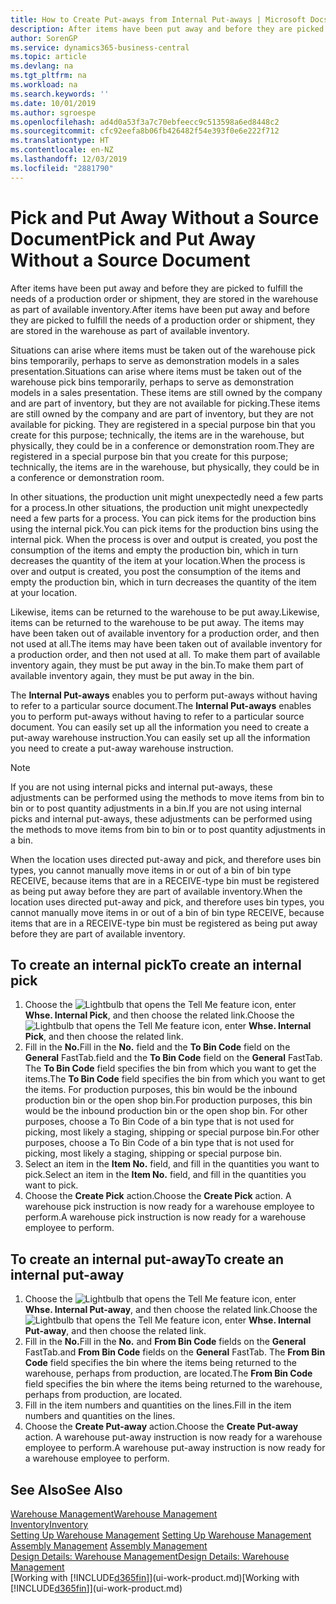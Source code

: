 ```yaml
---
title: How to Create Put-aways from Internal Put-aways | Microsoft Docs
description: After items have been put away and before they are picked to fulfill the needs of a production order or shipment, they are stored in the warehouse as part of available inventory.
author: SorenGP
ms.service: dynamics365-business-central
ms.topic: article
ms.devlang: na
ms.tgt_pltfrm: na
ms.workload: na
ms.search.keywords: ''
ms.date: 10/01/2019
ms.author: sgroespe
ms.openlocfilehash: ad4d0a53f3a7c70ebfeecc9c513598a6ed8448c2
ms.sourcegitcommit: cfc92eefa8b06fb426482f54e393f0e6e222f712
ms.translationtype: HT
ms.contentlocale: en-NZ
ms.lasthandoff: 12/03/2019
ms.locfileid: "2881790"
---
```

# <a name="pick-and-put-away-without-a-source-document"></a><span data-ttu-id="0a1fd-103">Pick and Put Away Without a Source Document</span><span class="sxs-lookup"><span data-stu-id="0a1fd-103">Pick and Put Away Without a Source Document</span></span>
<span data-ttu-id="0a1fd-104">After items have been put away and before they are picked to fulfill the needs of a production order or shipment, they are stored in the warehouse as part of available inventory.</span><span class="sxs-lookup"><span data-stu-id="0a1fd-104">After items have been put away and before they are picked to fulfill the needs of a production order or shipment, they are stored in the warehouse as part of available inventory.</span></span>  

<span data-ttu-id="0a1fd-105">Situations can arise where items must be taken out of the warehouse pick bins temporarily, perhaps to serve as demonstration models in a sales presentation.</span><span class="sxs-lookup"><span data-stu-id="0a1fd-105">Situations can arise where items must be taken out of the warehouse pick bins temporarily, perhaps to serve as demonstration models in a sales presentation.</span></span> <span data-ttu-id="0a1fd-106">These items are still owned by the company and are part of inventory, but they are not available for picking.</span><span class="sxs-lookup"><span data-stu-id="0a1fd-106">These items are still owned by the company and are part of inventory, but they are not available for picking.</span></span> <span data-ttu-id="0a1fd-107">They are registered in a special purpose bin that you create for this purpose; technically, the items are in the warehouse, but physically, they could be in a conference or demonstration room.</span><span class="sxs-lookup"><span data-stu-id="0a1fd-107">They are registered in a special purpose bin that you create for this purpose; technically, the items are in the warehouse, but physically, they could be in a conference or demonstration room.</span></span>  

<span data-ttu-id="0a1fd-108">In other situations, the production unit might unexpectedly need a few parts for a process.</span><span class="sxs-lookup"><span data-stu-id="0a1fd-108">In other situations, the production unit might unexpectedly need a few parts for a process.</span></span> <span data-ttu-id="0a1fd-109">You can pick items for the production bins using the internal pick.</span><span class="sxs-lookup"><span data-stu-id="0a1fd-109">You can pick items for the production bins using the internal pick.</span></span> <span data-ttu-id="0a1fd-110">When the process is over and output is created, you post the consumption of the items and empty the production bin, which in turn decreases the quantity of the item at your location.</span><span class="sxs-lookup"><span data-stu-id="0a1fd-110">When the process is over and output is created, you post the consumption of the items and empty the production bin, which in turn decreases the quantity of the item at your location.</span></span>  

<span data-ttu-id="0a1fd-111">Likewise, items can be returned to the warehouse to be put away.</span><span class="sxs-lookup"><span data-stu-id="0a1fd-111">Likewise, items can be returned to the warehouse to be put away.</span></span> <span data-ttu-id="0a1fd-112">The items may have been taken out of available inventory for a production order, and then not used at all.</span><span class="sxs-lookup"><span data-stu-id="0a1fd-112">The items may have been taken out of available inventory for a production order, and then not used at all.</span></span> <span data-ttu-id="0a1fd-113">To make them part of available inventory again, they must be put away in the bin.</span><span class="sxs-lookup"><span data-stu-id="0a1fd-113">To make them part of available inventory again, they must be put away in the bin.</span></span>  

<span data-ttu-id="0a1fd-114">The **Internal Put-aways** enables you to perform put-aways without having to refer to a particular source document.</span><span class="sxs-lookup"><span data-stu-id="0a1fd-114">The **Internal Put-aways** enables you to perform put-aways without having to refer to a particular source document.</span></span> <span data-ttu-id="0a1fd-115">You can easily set up all the information you need to create a put-away warehouse instruction.</span><span class="sxs-lookup"><span data-stu-id="0a1fd-115">You can easily set up all the information you need to create a put-away warehouse instruction.</span></span>  

> [!NOTE]  
>  <span data-ttu-id="0a1fd-116">If you are not using internal picks and internal put-aways, these adjustments can be performed using the methods to move items from bin to bin or to post quantity adjustments in a bin.</span><span class="sxs-lookup"><span data-stu-id="0a1fd-116">If you are not using internal picks and internal put-aways, these adjustments can be performed using the methods to move items from bin to bin or to post quantity adjustments in a bin.</span></span>  
>   
>  <span data-ttu-id="0a1fd-117">When the location uses directed put-away and pick, and therefore uses bin types, you cannot manually move items in or out of a bin of bin type RECEIVE, because items that are in a RECEIVE-type bin must be registered as being put away before they are part of available inventory.</span><span class="sxs-lookup"><span data-stu-id="0a1fd-117">When the location uses directed put-away and pick, and therefore uses bin types, you cannot manually move items in or out of a bin of bin type RECEIVE, because items that are in a RECEIVE-type bin must be registered as being put away before they are part of available inventory.</span></span>  

## <a name="to-create-an-internal-pick"></a><span data-ttu-id="0a1fd-118">To create an internal pick</span><span class="sxs-lookup"><span data-stu-id="0a1fd-118">To create an internal pick</span></span>  
1.  <span data-ttu-id="0a1fd-119">Choose the ![Lightbulb that opens the Tell Me feature](media/ui-search/search_small.png "Tell me what you want to do") icon, enter **Whse. Internal Pick**, and then choose the related link.</span><span class="sxs-lookup"><span data-stu-id="0a1fd-119">Choose the ![Lightbulb that opens the Tell Me feature](media/ui-search/search_small.png "Tell me what you want to do") icon, enter **Whse. Internal Pick**, and then choose the related link.</span></span>  
2.  <span data-ttu-id="0a1fd-120">Fill in the **No.**</span><span class="sxs-lookup"><span data-stu-id="0a1fd-120">Fill in the **No.**</span></span> <span data-ttu-id="0a1fd-121">field and the **To Bin Code** field on the **General** FastTab.</span><span class="sxs-lookup"><span data-stu-id="0a1fd-121">field and the **To Bin Code** field on the **General** FastTab.</span></span> <span data-ttu-id="0a1fd-122">The **To Bin Code** field specifies the bin from which you want to get the items.</span><span class="sxs-lookup"><span data-stu-id="0a1fd-122">The **To Bin Code** field specifies the bin from which you want to get the items.</span></span> <span data-ttu-id="0a1fd-123">For production purposes, this bin would be the inbound production bin or the open shop bin.</span><span class="sxs-lookup"><span data-stu-id="0a1fd-123">For production purposes, this bin would be the inbound production bin or the open shop bin.</span></span> <span data-ttu-id="0a1fd-124">For other purposes, choose a To Bin Code of a bin type that is not used for picking, most likely a staging, shipping or special purpose bin.</span><span class="sxs-lookup"><span data-stu-id="0a1fd-124">For other purposes, choose a To Bin Code of a bin type that is not used for picking, most likely a staging, shipping or special purpose bin.</span></span>  
3.  <span data-ttu-id="0a1fd-125">Select an item in the **Item No.** field, and fill in the quantities you want to pick.</span><span class="sxs-lookup"><span data-stu-id="0a1fd-125">Select an item in the **Item No.** field, and fill in the quantities you want to pick.</span></span>  
4. <span data-ttu-id="0a1fd-126">Choose the **Create Pick** action.</span><span class="sxs-lookup"><span data-stu-id="0a1fd-126">Choose the **Create Pick** action.</span></span> <span data-ttu-id="0a1fd-127">A warehouse pick instruction is now ready for a warehouse employee to perform.</span><span class="sxs-lookup"><span data-stu-id="0a1fd-127">A warehouse pick instruction is now ready for a warehouse employee to perform.</span></span>  

## <a name="to-create-an-internal-put-away"></a><span data-ttu-id="0a1fd-128">To create an internal put-away</span><span class="sxs-lookup"><span data-stu-id="0a1fd-128">To create an internal put-away</span></span>  
1.  <span data-ttu-id="0a1fd-129">Choose the ![Lightbulb that opens the Tell Me feature](media/ui-search/search_small.png "Tell me what you want to do") icon, enter **Whse. Internal Put-away**, and then choose the related link.</span><span class="sxs-lookup"><span data-stu-id="0a1fd-129">Choose the ![Lightbulb that opens the Tell Me feature](media/ui-search/search_small.png "Tell me what you want to do") icon, enter **Whse. Internal Put-away**, and then choose the related link.</span></span>  
2.  <span data-ttu-id="0a1fd-130">Fill in the **No.**</span><span class="sxs-lookup"><span data-stu-id="0a1fd-130">Fill in the **No.**</span></span> <span data-ttu-id="0a1fd-131">and **From Bin Code** fields on the **General** FastTab.</span><span class="sxs-lookup"><span data-stu-id="0a1fd-131">and **From Bin Code** fields on the **General** FastTab.</span></span> <span data-ttu-id="0a1fd-132">The **From Bin Code** field specifies the bin where the items being returned to the warehouse, perhaps from production, are located.</span><span class="sxs-lookup"><span data-stu-id="0a1fd-132">The **From Bin Code** field specifies the bin where the items being returned to the warehouse, perhaps from production, are located.</span></span>  
3.  <span data-ttu-id="0a1fd-133">Fill in the item numbers and quantities on the lines.</span><span class="sxs-lookup"><span data-stu-id="0a1fd-133">Fill in the item numbers and quantities on the lines.</span></span>  
4.  <span data-ttu-id="0a1fd-134">Choose the **Create Put-away** action.</span><span class="sxs-lookup"><span data-stu-id="0a1fd-134">Choose the **Create Put-away** action.</span></span> <span data-ttu-id="0a1fd-135">A warehouse put-away instruction is now ready for a warehouse employee to perform.</span><span class="sxs-lookup"><span data-stu-id="0a1fd-135">A warehouse put-away instruction is now ready for a warehouse employee to perform.</span></span>  

## <a name="see-also"></a><span data-ttu-id="0a1fd-136">See Also</span><span class="sxs-lookup"><span data-stu-id="0a1fd-136">See Also</span></span>  
[<span data-ttu-id="0a1fd-137">Warehouse Management</span><span class="sxs-lookup"><span data-stu-id="0a1fd-137">Warehouse Management</span></span>](warehouse-manage-warehouse.md)  
[<span data-ttu-id="0a1fd-138">Inventory</span><span class="sxs-lookup"><span data-stu-id="0a1fd-138">Inventory</span></span>](inventory-manage-inventory.md)  
<span data-ttu-id="0a1fd-139">[Setting Up Warehouse Management](warehouse-setup-warehouse.md)   </span><span class="sxs-lookup"><span data-stu-id="0a1fd-139">[Setting Up Warehouse Management](warehouse-setup-warehouse.md)   </span></span>  
<span data-ttu-id="0a1fd-140">[Assembly Management](assembly-assemble-items.md)  </span><span class="sxs-lookup"><span data-stu-id="0a1fd-140">[Assembly Management](assembly-assemble-items.md)  </span></span>  
[<span data-ttu-id="0a1fd-141">Design Details: Warehouse Management</span><span class="sxs-lookup"><span data-stu-id="0a1fd-141">Design Details: Warehouse Management</span></span>](design-details-warehouse-management.md)  
<span data-ttu-id="0a1fd-142">[Working with [!INCLUDE[d365fin](includes/d365fin_md.md)]](ui-work-product.md)</span><span class="sxs-lookup"><span data-stu-id="0a1fd-142">[Working with [!INCLUDE[d365fin](includes/d365fin_md.md)]](ui-work-product.md)</span></span>
